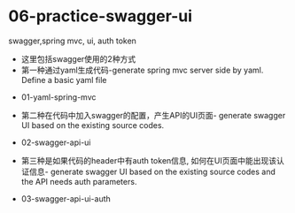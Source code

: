 # 06-practice-swagger-ui
swagger,spring mvc, ui, auth token

* 这里包括swagger使用的2种方式
* 第一种通过yaml生成代码-generate spring mvc server side by yaml. Define a basic yaml file
- 01-yaml-spring-mvc
* 第二种在代码中加入swagger的配置，产生API的UI页面- generate swagger UI based on the existing source codes.
- 02-swagger-api-ui
* 第三种是如果代码的header中有auth token信息, 如何在UI页面中能出现该认证信息- generate swagger UI based on the existing source codes and the API needs auth parameters.
- 03-swagger-api-ui-auth
